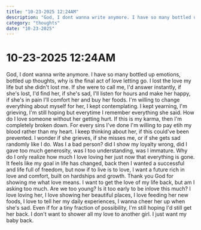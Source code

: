 ```yaml
---
title: "10-23-2025 12:24AM"
description: "God, I dont wanna write anymore. I have so many bottled up emotions, bottled up thoughts, why is the final act of love letting go. I lost the love my life but she didn't lost me. If she were to call me, I'd answer instantly, if she's lost, I'd find her, if she's sad, I'll listen for hours and make her happy"
category: "thoughts"
date: "10-23-2025"
---
```


# 10-23-2025 12:24AM

God, I dont wanna write anymore. I have so many bottled up emotions, bottled up thoughts, why is the final act of love letting go. I lost the love my life but she didn't lost me. If she were to call me, I'd answer instantly, if she's lost, I'd find her, if she's sad, I'll listen for hours and make her happy, if she's in pain I'll comfort her and buy her foods. I'm willing to change everything about myself for her, I kept contemplating. I kept yearning, I'm grieving, I'm still hoping but everytime I remember everything she said. How do I love someone without her getting hurt. If this is my karma, then I'm completely broken down. For every sins I've done I'm willing to pay etih my blood rather than my heart. I keep thinking about her, if this could've been prevented. I wonder if she grieves, if she misses me, or if she gets sad randomly like I do. Was I a bad person? did I show my loyalty wrong, did I gave too much generosity, was I too understanding, was I immature. Why do I only realize how much I love loving her just now that everything is gone. It feels like my goal in life has changed, back then I wanted a successful and life full of freedom, but now if to live is to love, I want a future rich in love and comfort, built on hardships and growth. Thank you God for showing me what love means. I want to get the love of my life back, but am I asking too much. Are we too young? Is it too early to be inlove this much? I love loving her, I love showing her beautiful places, I love feeding her new foods, I love to tell her my daily experiences, I wanna cheer her up when she's sad. Even if for a tiny fraction of possibility, I'm still hoping I'd still get her back. I don't want to shower all my love to another girl. I just want my baby back.
